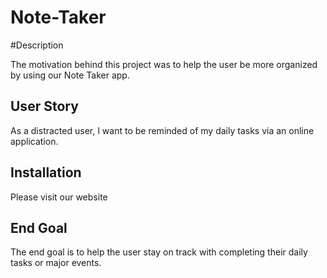 # Note-Taker

#Description

The motivation behind this project was to help the user be more organized by using our Note Taker app. 

## User Story
As a distracted user, I want to be reminded of my daily tasks via an online application.

## Installation
Please visit our website 

## End Goal 
The end goal is to help the user stay on track with completing their daily tasks or major events.
